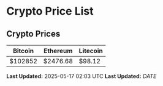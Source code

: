 # Crypto Price List

## Crypto Prices
| Bitcoin | Ethereum | Litecoin |
| ------- | -------- | -------- |
| $102852 | $2476.68 | $98.12 |
**Last Updated:** 2025-05-17 02:03 UTC
**Last Updated:** $DATE$
